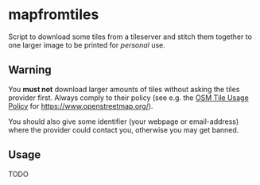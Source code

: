 # mapfromtiles #

Script to download some tiles from a tileserver and stitch them together
to one larger image to be printed for *personal* use.

## Warning ##

You **must not** download larger amounts of tiles without asking the tiles provider first.
Always comply to their policy (see e.g. the [OSM Tile Usage Policy](https://operations.osmfoundation.org/policies/tiles/) for https://www.openstreetmap.org/).

You should also give some identifier (your webpage or email-address) where the
provider could contact you, otherwise you may get banned.

## Usage ##

TODO
